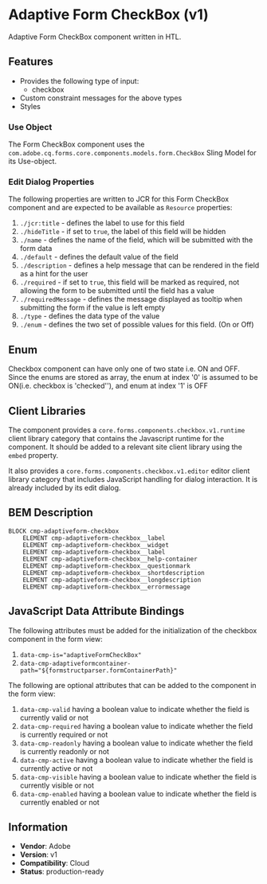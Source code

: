 <!--
Copyright 2023 Adobe

Licensed under the Apache License, Version 2.0 (the "License");
you may not use this file except in compliance with the License.
You may obtain a copy of the License at

    http://www.apache.org/licenses/LICENSE-2.0

Unless required by applicable law or agreed to in writing, software
distributed under the License is distributed on an "AS IS" BASIS,
WITHOUT WARRANTIES OR CONDITIONS OF ANY KIND, either express or implied.
See the License for the specific language governing permissions and
limitations under the License.
-->
Adaptive Form CheckBox (v1)
====
Adaptive Form CheckBox component written in HTL.

## Features

* Provides the following type of input:
  * checkbox
* Custom constraint messages for the above types
* Styles

### Use Object
The Form CheckBox component uses the `com.adobe.cq.forms.core.components.models.form.CheckBox` Sling Model for its Use-object.

### Edit Dialog Properties
The following properties are written to JCR for this Form CheckBox component and are expected to be available as `Resource` properties:

1. `./jcr:title` - defines the label to use for this field
2. `./hideTitle` - if set to `true`, the label of this field will be hidden
3. `./name` - defines the name of the field, which will be submitted with the form data
4. `./default` - defines the default value of the field
5. `./description` - defines a help message that can be rendered in the field as a hint for the user
6. `./required` - if set to `true`, this field will be marked as required, not allowing the form to be submitted until the field has a value
7. `./requiredMessage` - defines the message displayed as tooltip when submitting the form if the value is left empty
8. `./type` - defines the data type of the value
9. `./enum` - defines the two set of possible values for this field. (On or Off)

## Enum
Checkbox component can have only one of two state i.e. ON and OFF. Since the enums are stored as array, the enum at index '0' is assumed to be ON(i.e. checkbox is 'checked''), and enum at index '1' is OFF

## Client Libraries
The component provides a `core.forms.components.checkbox.v1.runtime` client library category that contains the Javascript runtime for the component. 
It should be added to a relevant site client library using the `embed` property.

It also provides a `core.forms.components.checkbox.v1.editor` editor client library category that includes
JavaScript handling for dialog interaction. It is already included by its edit dialog.

## BEM Description
```
BLOCK cmp-adaptiveform-checkbox
    ELEMENT cmp-adaptiveform-checkbox__label
    ELEMENT cmp-adaptiveform-checkbox__widget
    ELEMENT cmp-adaptiveform-checkbox__label
    ELEMENT cmp-adaptiveform-checkbox__help-container
    ELEMENT cmp-adaptiveform-checkbox__questionmark
    ELEMENT cmp-adaptiveform-checkbox__shortdescription
    ELEMENT cmp-adaptiveform-checkbox__longdescription
    ELEMENT cmp-adaptiveform-checkbox__errormessage
```

## JavaScript Data Attribute Bindings

The following attributes must be added for the initialization of the checkbox component in the form view:  
 1. `data-cmp-is="adaptiveFormCheckBox"`
 2. `data-cmp-adaptiveformcontainer-path="${formstructparser.formContainerPath}"`


The following are optional attributes that can be added to the component in the form view:
1. `data-cmp-valid` having a boolean value to indicate whether the field is currently valid or not
2. `data-cmp-required` having a boolean value to indicate whether the field is currently required or not
3. `data-cmp-readonly` having a boolean value to indicate whether the field is currently readonly or not
4. `data-cmp-active` having a boolean value to indicate whether the field is currently active or not 
5. `data-cmp-visible` having a boolean value to indicate whether the field is currently visible or not
6. `data-cmp-enabled` having a boolean value to indicate whether the field is currently enabled or not

 
## Information
* **Vendor**: Adobe
* **Version**: v1
* **Compatibility**: Cloud
* **Status**: production-ready



